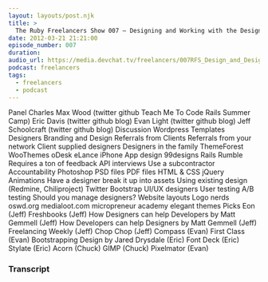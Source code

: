 ```yaml
---
layout: layouts/post.njk
title: >
  The Ruby Freelancers Show 007 – Designing and Working with the Designers
date: 2012-03-21 21:21:00
episode_number: 007
duration:
audio_url: https://media.devchat.tv/freelancers/007RFS_Design_and_Designers.mp3
podcast: freelancers
tags:
  - freelancers
  - podcast
---
```


Panel Charles Max Wood&nbsp;(twitter&nbsp;github&nbsp;Teach Me To Code&nbsp;Rails Summer Camp) Eric Davis&nbsp;(twitter&nbsp;github&nbsp;blog) Evan Light&nbsp;(twitter&nbsp;github&nbsp;blog) Jeff Schoolcraft&nbsp;(twitter&nbsp;github&nbsp;blog) Discussion Wordpress Templates Designers Branding and Design Referrals from Clients Referrals from your network Client supplied designers Designers in the family ThemeForest WooThemes oDesk eLance iPhone App design 99designs Rails Rumble Requires a ton of feedback API interviews Use a subcontractor Accountability Photoshop PSD files PDF files HTML & CSS jQuery Animations Have a designer break it up into assets Using existing design (Redmine, Chiliproject) Twitter Bootstrap UI/UX designers User testing A/B testing Should you manage designers? Website layouts Logo nerds oswd.org medialoot.com micropreneur academy elegant themes Picks Eon (Jeff) Freshbooks (Jeff) How Designers can help Developers by Matt Gemmell (Jeff) How Developers can help Designers by Matt Gemmell (Jeff) Freelancing Weekly (Jeff) Chop Chop (Jeff) Compass (Evan) First Class (Evan) Bootstrapping Design by Jared Drysdale (Eric) Font Deck (Eric) Stylate (Eric) Acorn (Chuck) GIMP (Chuck) Pixelmator (Evan)

### Transcript
